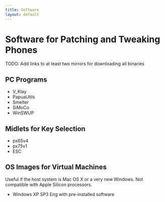 ```yaml
---
title: Software
layout: default
---
```

# Software for Patching and Tweaking Phones

TODO: Add links to at least two mirrors for downloading all binaries

## PC Programs

* V_Klay
* PapuaUtils
* Smelter
* SiMoCo
* WinSWUP

## Midlets for Key Selection

* px65v4
* px75v1
* ESC

## OS Images for Virtual Machines

Useful if the host system is Mac OS X or a very new Windows. Not compatible with Apple Silicon processors.

* Windows XP SP3 Eng with pre-installed software
